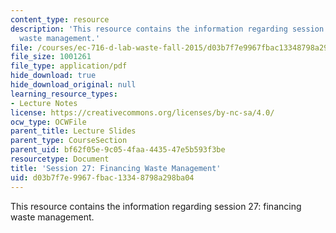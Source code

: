 ```yaml
---
content_type: resource
description: 'This resource contains the information regarding session 27: financing
  waste management.'
file: /courses/ec-716-d-lab-waste-fall-2015/d03b7f7e9967fbac13348798a298ba04_MITEC_716F15_Session27.pdf
file_size: 1001261
file_type: application/pdf
hide_download: true
hide_download_original: null
learning_resource_types:
- Lecture Notes
license: https://creativecommons.org/licenses/by-nc-sa/4.0/
ocw_type: OCWFile
parent_title: Lecture Slides
parent_type: CourseSection
parent_uid: bf62f05e-9c05-4faa-4435-47e5b593f3be
resourcetype: Document
title: 'Session 27: Financing Waste Management'
uid: d03b7f7e-9967-fbac-1334-8798a298ba04
---
```

This resource contains the information regarding session 27: financing waste management.